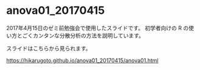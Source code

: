 # anova01_20170415
2017年4月15日のゼミ前勉強会で使用したスライドです。
初学者向けの R の使い方とごくカンタンな分散分析の方法を説明しています。

スライドはこちらから見られます。

https://hikarugoto.github.io/anova01_20170415/anova01.html
